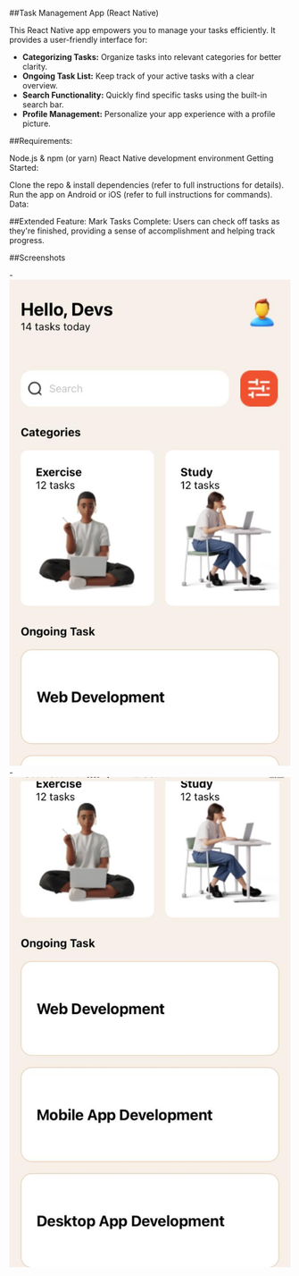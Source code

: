 
##Task Management App (React Native)

This React Native app empowers you to manage your tasks efficiently. It provides a user-friendly interface for:

* **Categorizing Tasks:** Organize tasks into relevant categories for better clarity.
* **Ongoing Task List:** Keep track of your active tasks with a clear overview.
* **Search Functionality:** Quickly find specific tasks using the built-in search bar.
* **Profile Management:** Personalize your app experience with a profile picture.

##Requirements:

Node.js & npm (or yarn)
React Native development environment
Getting Started:

Clone the repo & install dependencies (refer to full instructions for details).
Run the app on Android or iOS (refer to full instructions for commands).
Data:

##Extended Feature:
Mark Tasks Complete: Users can check off tasks as they're finished, providing a sense of accomplishment and helping track progress.

##Screenshots

-![FrontPage](Home.jpg)
-![Lower front page](Home2.jpg)